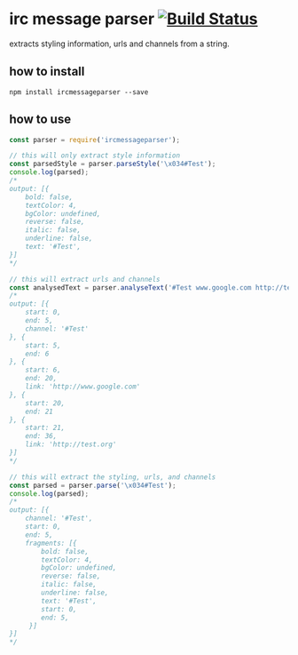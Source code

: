 # irc message parser [![Build Status](https://travis-ci.org/Bonuspunkt/ircmessageparser.png)](https://travis-ci.org/Bonuspunkt/ircmessageparser)

extracts styling information, urls and channels from a string.

## how to install
```
npm install ircmessageparser --save
```

## how to use
``` js
const parser = require('ircmessageparser');

// this will only extract style information
const parsedStyle = parser.parseStyle('\x034#Test');
console.log(parsed);
/*
output: [{
    bold: false,
    textColor: 4,
    bgColor: undefined,
    reverse: false,
    italic: false,
    underline: false,
    text: '#Test',
}]
*/

// this will extract urls and channels
const analysedText = parser.analyseText('#Test www.google.com http://test.org');
/*
output: [{
    start: 0,
    end: 5,
    channel: '#Test'
}, {
    start: 5,
    end: 6
}, {
    start: 6,
    end: 20,
    link: 'http://www.google.com'
}, {
    start: 20,
    end: 21
}, {
    start: 21,
    end: 36,
    link: 'http://test.org'
}]
*/

// this will extract the styling, urls, and channels
const parsed = parser.parse('\x034#Test');
console.log(parsed);
/*
output: [{
    channel: '#Test',
    start: 0,
    end: 5,
    fragments: [{
        bold: false,
        textColor: 4,
        bgColor: undefined,
        reverse: false,
        italic: false,
        underline: false,
        text: '#Test',
        start: 0,
        end: 5,
     }]
}]
*/
```
